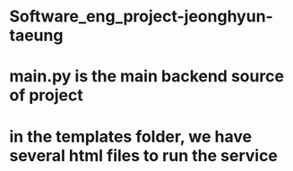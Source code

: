 ﻿# Software_eng_project-jeonghyun-taeung
# main.py is the main backend source of project
# in the templates folder, we have several html files to run the service
